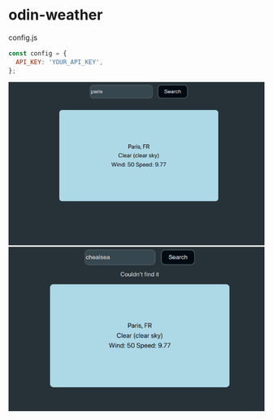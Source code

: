 # odin-weather

config.js

```javascript
const config = {
  API_KEY: 'YOUR_API_KEY',
};
```

![s1](https://github.com/realsarius/odin-weather/blob/main/s1.png?raw=true)
![s2](https://github.com/realsarius/odin-weather/blob/main/s2.png?raw=true)

